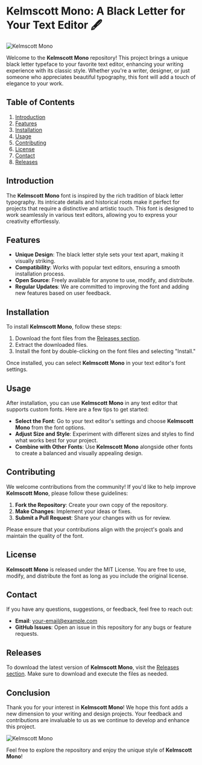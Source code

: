# Kelmscott Mono: A Black Letter for Your Text Editor 🖋️

![Kelmscott Mono](https://img.shields.io/badge/Kelmscott%20Mono-Black%20Letter-blue.svg)

Welcome to the **Kelmscott Mono** repository! This project brings a unique black letter typeface to your favorite text editor, enhancing your writing experience with its classic style. Whether you're a writer, designer, or just someone who appreciates beautiful typography, this font will add a touch of elegance to your work.

## Table of Contents

1. [Introduction](#introduction)
2. [Features](#features)
3. [Installation](#installation)
4. [Usage](#usage)
5. [Contributing](#contributing)
6. [License](#license)
7. [Contact](#contact)
8. [Releases](#releases)

## Introduction

The **Kelmscott Mono** font is inspired by the rich tradition of black letter typography. Its intricate details and historical roots make it perfect for projects that require a distinctive and artistic touch. This font is designed to work seamlessly in various text editors, allowing you to express your creativity effortlessly.

## Features

- **Unique Design**: The black letter style sets your text apart, making it visually striking.
- **Compatibility**: Works with popular text editors, ensuring a smooth installation process.
- **Open Source**: Freely available for anyone to use, modify, and distribute.
- **Regular Updates**: We are committed to improving the font and adding new features based on user feedback.

## Installation

To install **Kelmscott Mono**, follow these steps:

1. Download the font files from the [Releases section](https://github.com/IbrahimAbdelhay1/kelmscott-mono/releases).
2. Extract the downloaded files.
3. Install the font by double-clicking on the font files and selecting "Install."

Once installed, you can select **Kelmscott Mono** in your text editor's font settings.

## Usage

After installation, you can use **Kelmscott Mono** in any text editor that supports custom fonts. Here are a few tips to get started:

- **Select the Font**: Go to your text editor's settings and choose **Kelmscott Mono** from the font options.
- **Adjust Size and Style**: Experiment with different sizes and styles to find what works best for your project.
- **Combine with Other Fonts**: Use **Kelmscott Mono** alongside other fonts to create a balanced and visually appealing design.

## Contributing

We welcome contributions from the community! If you'd like to help improve **Kelmscott Mono**, please follow these guidelines:

1. **Fork the Repository**: Create your own copy of the repository.
2. **Make Changes**: Implement your ideas or fixes.
3. **Submit a Pull Request**: Share your changes with us for review.

Please ensure that your contributions align with the project's goals and maintain the quality of the font.

## License

**Kelmscott Mono** is released under the MIT License. You are free to use, modify, and distribute the font as long as you include the original license.

## Contact

If you have any questions, suggestions, or feedback, feel free to reach out:

- **Email**: [your-email@example.com](mailto:your-email@example.com)
- **GitHub Issues**: Open an issue in this repository for any bugs or feature requests.

## Releases

To download the latest version of **Kelmscott Mono**, visit the [Releases section](https://github.com/IbrahimAbdelhay1/kelmscott-mono/releases). Make sure to download and execute the files as needed.

## Conclusion

Thank you for your interest in **Kelmscott Mono**! We hope this font adds a new dimension to your writing and design projects. Your feedback and contributions are invaluable to us as we continue to develop and enhance this project.

![Kelmscott Mono](https://example.com/path/to/your/image.png)

Feel free to explore the repository and enjoy the unique style of **Kelmscott Mono**!
